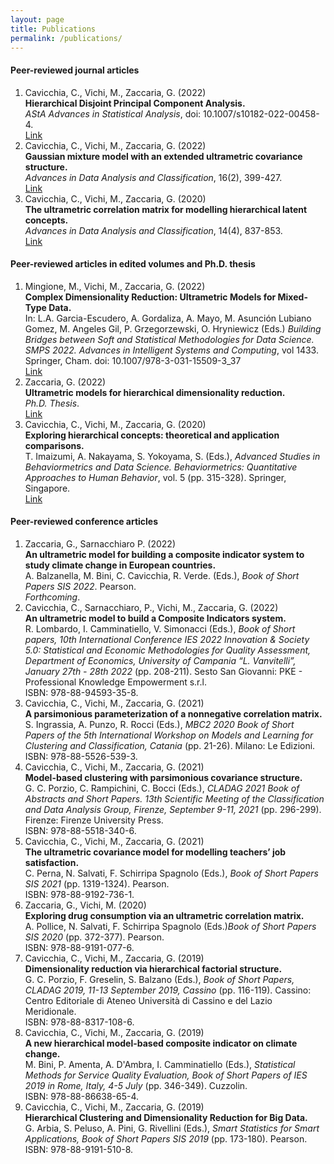 ```yaml
---
layout: page
title: Publications
permalink: /publications/
---
```


#### Peer-reviewed journal articles
1.  Cavicchia, C., Vichi, M., Zaccaria, G. (2022) \
  **Hierarchical Disjoint Principal Component Analysis.** \
   _AStA Advances in Statistical Analysis_, doi: 10.1007/s10182-022-00458-4.\
    <a href="https://link.springer.com/article/10.1007/s10182-022-00458-4" target="_blank">Link</a>
2.  Cavicchia, C., Vichi, M., Zaccaria, G. (2022) \
   **Gaussian mixture model with an extended ultrametric covariance structure.** \
   _Advances in Data Analysis and Classification_, 16(2), 399-427. \
   <a href="https://link.springer.com/article/10.1007/s11634-021-00488-x" target="_blank">Link</a>
3.  Cavicchia, C., Vichi, M., Zaccaria, G. (2020) \
   **The ultrametric correlation matrix for modelling hierarchical latent concepts.** \
   _Advances in Data Analysis and Classification_, 14(4), 837-853.\
   <a href="https://link.springer.com/article/10.1007/s11634-020-00400-z" target="_blank">Link</a>
   
#### Peer-reviewed articles in edited volumes and Ph.D. thesis
1. Mingione, M., Vichi, M., Zaccaria, G. (2022) \
   **Complex Dimensionality Reduction: Ultrametric Models for Mixed-Type Data.** \
   In: L.A. Garcia-Escudero, A. Gordaliza, A. Mayo, M. Asunción Lubiano Gomez, M. Angeles Gil, P. Grzegorzewski, O. Hryniewicz (Eds.) _Building Bridges between Soft      and Statistical Methodologies for Data Science. SMPS 2022. Advances in Intelligent Systems and Computing_, vol 1433. Springer, Cham. doi: 10.1007/978-3-031-15509-3_37 \
   <a href="https://link.springer.com/chapter/10.1007/978-3-031-15509-3_37" target="_blank">Link</a>
3. Zaccaria, G. (2022) \
   **Ultrametric models for hierarchical dimensionality reduction.** \
   _Ph.D. Thesis_. \
   <a href="https://iris.uniroma1.it/handle/11573/1628179?mode=full.4076" target="_blank">Link</a>
3. Cavicchia, C., Vichi, M., Zaccaria, G. (2020) \
  **Exploring hierarchical concepts: theoretical and application comparisons.** \
  T. Imaizumi, A. Nakayama, S. Yokoyama, S. (Eds.), _Advanced Studies in Behaviormetrics and Data Science. Behaviormetrics: Quantitative Approaches to Human Behavior_,   vol. 5 (pp.   315-328). Springer, Singapore. \
 <a href="https://link.springer.com/chapter/10.1007/978-981-15-2700-5_19" target="_blank">Link</a> 
 
#### Peer-reviewed conference articles
 1. Zaccaria, G., Sarnacchiaro P. (2022) \
 **An ultrametric model for building a composite indicator system to study climate change in European countries.** \
 A. Balzanella, M. Bini, C. Cavicchia, R. Verde. (Eds.), _Book of Short Papers SIS 2022_. Pearson. \
 _Forthcoming_.
 2. Cavicchia, C., Sarnacchiaro, P., Vichi, M., Zaccaria, G. (2022) \
 **An ultrametric model to build a Composite Indicators system.** \
 R. Lombardo, I. Camminatiello, V. Simonacci (Eds.), _Book of Short papers, 10th International Conference IES 2022 Innovation & Society 5.0: Statistical and Economic Methodologies for Quality Assessment, Department of Economics, University of Campania “L. Vanvitelli”, January 27th - 28th 2022_ (pp. 208-211). Sesto San Giovanni: PKE - Professional Knowledge Empowerment s.r.l. \
 ISBN: 978-88-94593-35-8.
 3. Cavicchia, C., Vichi, M., Zaccaria, G. (2021) \
  **A parsimonious parameterization of a nonnegative correlation matrix.** \
  S. Ingrassia, A. Punzo, R. Rocci (Eds.), _MBC2 2020 Book of Short Papers of the 5th International Workshop on Models and Learning for Clustering and Classification, Catania_ (pp. 21-26). Milano: Le Edizioni. \
  ISBN: 978-88-5526-539-3.
 4. Cavicchia, C., Vichi, M., Zaccaria, G. (2021) \
 **Model-based clustering with parsimonious covariance structure.** \
 G. C. Porzio, C. Rampichini, C. Bocci (Eds.), _CLADAG 2021 Book of Abstracts and Short Papers. 13th Scientific Meeting of the Classification and Data Analysis Group, Firenze, September 9-11, 2021_ (pp. 296-299). Firenze: Firenze University Press. \
 ISBN: 978-88-5518-340-6.
 5. Cavicchia, C., Vichi, M., Zaccaria, G. (2021) \
 **The ultrametric covariance model for modelling teachers’ job satisfaction.** \
 C. Perna, N. Salvati, F. Schirripa Spagnolo (Eds.), _Book of Short Papers SIS 2021_ (pp. 1319-1324). Pearson. \
 ISBN:  978-88-9192-736-1.
 6. Zaccaria, G., Vichi, M. (2020) \
 **Exploring drug consumption via an ultrametric correlation matrix.** \
 A. Pollice, N. Salvati, F. Schirripa Spagnolo (Eds.)_Book of Short Papers SIS 2020_ (pp. 372-377). Pearson. \
 ISBN: 978-88-9191-077-6.
 7. Cavicchia, C., Vichi, M., Zaccaria, G. (2019) \
 **Dimensionality reduction via hierarchical factorial structure.** \
G. C. Porzio, F. Greselin, S. Balzano (Eds.), _Book of Short Papers, CLADAG 2019, 11-13 September 2019, Cassino_ (pp. 116-119). Cassino: Centro Editoriale di Ateneo Università di Cassino e del Lazio Meridionale. \
ISBN: 978-88-8317-108-6.
 8. Cavicchia, C., Vichi, M., Zaccaria, G. (2019) \
 **A new hierarchical model-based composite indicator on climate change.** \
 M. Bini, P. Amenta, A. D'Ambra, I. Camminatiello (Eds.), _Statistical Methods for Service Quality Evaluation, Book of Short Papers of IES 2019 in Rome, Italy, 4-5 July_ (pp. 346-349). Cuzzolin. \
ISBN: 978-88-86638-65-4.
 9. Cavicchia, C., Vichi, M., Zaccaria, G. (2019) \
**Hierarchical Clustering and Dimensionality Reduction for Big Data.** \
G. Arbia, S. Peluso, A. Pini, G. Rivellini (Eds.), _Smart Statistics for Smart Applications, Book of Short Papers SIS 2019_ (pp. 173-180). Pearson. \
ISBN: 978-88-9191-510-8.


